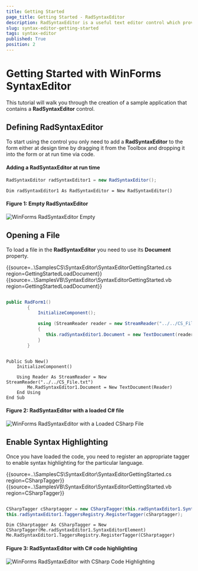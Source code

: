 ```yaml
---
title: Getting Started
page_title: Getting Started - RadSyntaxEditor
description: RadSyntaxEditor is a useful text editor control which provides built-in syntax highlighting and code editing experience
slug: syntax-editor-getting-started
tags: syntax-editor
published: True
position: 2
---
```


# Getting Started with WinForms SyntaxEditor

This tutorial will walk you through the creation of a sample application that contains a **RadSyntaxEditor** control.

## Defining RadSyntaxEditor

To start using the control you only need to add a **RadSyntaxEditor** to the form either at design time by dragging it from the Toolbox and dropping it into the form or at run time via code.
  
#### Adding a RadSyntaxEditor at run time

````C#
RadSyntaxEditor radSyntaxEditor1 = new RadSyntaxEditor();

````
````VB.NET
Dim radSyntaxEditor1 As RadSyntaxEditor = New RadSyntaxEditor()

````

#### Figure 1: Empty RadSyntaxEditor

![WinForms RadSyntaxEditor Empty](images/getting-started001.png) 

## Opening a File

To load a file in the **RadSyntaxEditor** you need to use its **Document** property.

{{source=..\SamplesCS\SyntaxEditor\SyntaxEditorGettingStarted.cs region=GettingStartedLoadDocument}} 
{{source=..\SamplesVB\SyntaxEditor\SyntaxEditorGettingStarted.vb region=GettingStartedLoadDocument}}

````C#

public RadForm1()
        {
            InitializeComponent();

            using (StreamReader reader = new StreamReader("../../CS_File.txt"))
            {
               this.radSyntaxEditor1.Document = new TextDocument(reader);
            }
        }

````
````VB.NET

Public Sub New()
    InitializeComponent()

    Using Reader As StreamReader = New StreamReader("../../CS_File.txt")
        Me.RadSyntaxEditor1.Document = New TextDocument(Reader)
    End Using
End Sub

````

#### Figure 2: RadSyntaxEditor with a loaded C# file

![WinForms RadSyntaxEditor with a Loaded CSharp File](images/getting-started002.png) 

## Enable Syntax Highlighting

Once you have loaded the code, you need to register an appropriate tagger to enable syntax highlighting for the particular language.

{{source=..\SamplesCS\SyntaxEditor\SyntaxEditorGettingStarted.cs region=CSharpTagger}} 
{{source=..\SamplesVB\SyntaxEditor\SyntaxEditorGettingStarted.vb region=CSharpTagger}}

````C#

CSharpTagger cSharptagger = new CSharpTagger(this.radSyntaxEditor1.SyntaxEditorElement);
this.radSyntaxEditor1.TaggersRegistry.RegisterTagger(cSharptagger);

````
````VB.NET
Dim CSharptagger As CSharpTagger = New CSharpTagger(Me.radSyntaxEditor1.SyntaxEditorElement)
Me.RadSyntaxEditor1.TaggersRegistry.RegisterTagger(CSharptagger)

````

#### Figure 3: RadSyntaxEditor with C# code highlighting

![WinForms RadSyntaxEditor with CSharp Code Highlighting](images/getting-started003.png) 

